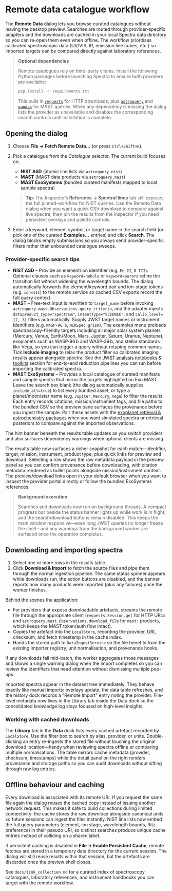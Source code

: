 # Remote data catalogue workflow

The **Remote Data** dialog lets you browse curated catalogues without leaving the
desktop preview. Searches are routed through provider-specific adapters and the
downloads are cached in your local Spectra data directory so you can re-open
them even when offline. The workflow prioritises calibrated spectroscopic data
(UV/VIS, IR, emission line cubes, etc.) so imported targets can be compared
directly against laboratory references.

> **Optional dependencies**
>
> Remote catalogues rely on third-party clients. Install the following Python
> packages before launching Spectra to ensure both providers are available:
>
> ```bash
> pip install -r requirements.txt
> ```
>
> This pulls in [`requests`](https://docs.python-requests.org/) for HTTP
> downloads, plus [`astroquery`](https://astroquery.readthedocs.io/) and
> [`pandas`](https://pandas.pydata.org/) for MAST queries. When any dependency
> is missing the dialog lists the provider as unavailable and disables the
> corresponding search controls until installation is complete.

## Opening the dialog

1. Choose **File → Fetch Remote Data…** (or press `Ctrl+Shift+R`).
2. Pick a catalogue from the *Catalogue* selector. The current build focuses on:
   - **NIST ASD** (atomic line lists via `astroquery.nist`)
   - **MAST** (MAST data products via `astroquery.mast`)
   - **MAST ExoSystems** (bundled curated manifests mapped to local sample spectra)

   > **Tip**: The Inspector’s **Reference → Spectral lines** tab still exposes the full pinned-workflow for NIST queries. Use the
   > Remote Data dialog when you want a quick CSV download to compare against live spectra, then pin the results from the
   > inspector if you need persistent overlays and palette controls.
3. Enter a keyword, element symbol, or target name in the search field (or pick
   one of the curated **Examples…** entries) and click **Search**. The dialog
   blocks empty submissions so you always send provider-specific filters rather
   than unbounded catalogue sweeps.

### Provider-specific search tips

- **NIST ASD** – Provide an element/ion identifier (e.g. `Fe II`, `O III`). Optional clauses such as `keyword=nebula` or
  `keyword=aurora` refine the transition list without widening the wavelength bounds. The dialog automatically forwards the
  element/keyword pair and ion-stage tokens (e.g. `ion=III`) to the remote service so cached CSV exports record the full query
  context.
- **MAST** – Free-text input is rewritten to `target_name` before invoking
  `astroquery.mast.Observations.query_criteria`, and the adapter injects
  `dataproduct_type="spectrum"`, `intentType="SCIENCE"`, and
  `calib_level=[2, 3]` filters automatically. Supply JWST target names or
  instrument identifiers (e.g. `WASP-96 b`, `NIRSpec grism`). The examples menu
  preloads spectroscopy-friendly targets including all major solar system planets
  (Mercury, Venus, Earth/Moon, Mars, Jupiter, Saturn, Uranus, Neptune), exoplanets
  such as WASP‑96 b and WASP‑39 b, and stellar standards like Vega, so you can
  trigger a query without retyping common names. Tick
  **Include imaging** to relax the product filter so calibrated imaging results
  appear alongside spectra.
  See the [JWST analysis notebooks & toolkits](../link_collection.md#jwst-analysis-notebooks--toolkits)
  section for end-to-end reduction pipelines you can run before importing the
  calibrated spectra.
- **MAST ExoSystems** – Provides a local catalogue of curated manifests and sample
  spectra that mirror the targets highlighted on Exo.MAST. Leave the search box
  blank (the dialog automatically supplies `include_all=true`) to list every
  bundled asset, or type a planet/moon/star name (e.g. `Jupiter`, `Mercury`,
  `Vega`) to filter the results. Each entry records citations, mission/instrument
  tags, and file paths to the bundled CSV so the preview pane surfaces the
  provenance before you ingest the sample.
  Pair these assets with the [exoplanet retrieval & astrochemistry packages](../link_collection.md#exoplanet-retrieval--astrochemistry-packages)
  when you want simulated spectra or retrieval posteriors to compare against the
  imported observations.

The hint banner beneath the results table updates as you switch providers and
also surfaces dependency warnings when optional clients are missing.

The results table now surfaces a richer snapshot for each match—identifier,
target, mission, instrument, product type, plus quick links for preview and
download. Selecting a row shows the raw metadata payload in the preview panel so
you can confirm provenance before downloading, with citation metadata rendered as
bullet points alongside mission/instrument context. The preview/download links
open in your default browser when you want to inspect the provider portal
directly or follow the bundled ExoSystems references.

> **Background execution**
>
> Searches and downloads now run on background threads. A compact progress bar
> beside the status banner lights up while work is in flight, and the
> search/download buttons remain disabled. This keeps the main window
> responsive—even long JWST queries no longer freeze the shell—and any warnings
> from the background worker are surfaced once the operation completes.

## Downloading and importing spectra

1. Select one or more rows in the results table.
2. Click **Download & Import** to fetch the source files and pipe them through
   the normal ingestion pipeline. The same status spinner appears while
   downloads run, the action buttons are disabled, and the banner reports how
   many products were imported (plus any failures) once the worker finishes.

Behind the scenes the application:

* For providers that expose downloadable artefacts, streams the remote file
  through the appropriate client (`requests.Session.get` for HTTP URLs and
  `astroquery.mast.Observations.download_file` for `mast:` products, which keeps
  the MAST token/auth flow intact).
* Copies the artefact into the `LocalStore`, recording the provider, URI,
  checksum, and fetch timestamp in the cache index.
* Hands the stored path to `DataIngestService` so the file benefits from the
  existing importer registry, unit normalisation, and provenance hooks.

If any downloads fail mid-batch, the worker aggregates those messages and shows
a single warning dialog when the import completes so you can review the
identifiers that need attention without dismissing multiple pop-ups.

Imported spectra appear in the dataset tree immediately. They behave exactly
like manual imports: overlays update, the data table refreshes, and the history
dock records a "Remote Import" entry noting the provider. File-level metadata
now lives in the Library tab inside the Data dock so the consolidated knowledge
log stays focused on high-level insights.

### Working with cached downloads

The **Library** tab in the **Data** dock lists every cached artefact recorded by
`LocalStore`. Use the filter box to search by alias, provider, or units.
Double-clicking an entry re-ingests the stored file without touching the
original download location—handy when reviewing spectra offline or comparing
multiple normalisations. The table mirrors cache metadata (provider, checksum,
timestamps) while the detail panel on the right renders provenance and storage
paths so you can audit downloads without sifting through raw log entries.

## Offline behaviour and caching

Every download is associated with its remote URI. If you request the same file
again the dialog reuses the cached copy instead of issuing another network
request. This makes it safe to build collections during limited connectivity:
the cache stores the raw download alongside canonical units so future sessions
can ingest the files instantly. NIST line lists now embed the full query
parameters (element, ion stage, wavelength bounds, Ritz preference) in their
pseudo URI, so distinct searches produce unique cache entries instead of
colliding on a shared label.

If persistent caching is disabled in **File → Enable Persistent Cache**, remote
fetches are stored in a temporary data directory for the current session. The
dialog will still reuse results within that session, but the artefacts are
discarded once the preview shell closes.

See `docs/link_collection.md` for a curated index of spectroscopy catalogues,
laboratory references, and instrument handbooks you can target with the remote
workflow.
